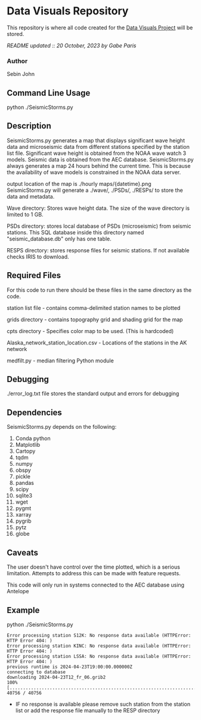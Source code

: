 # Data Visuals Repository
This repository is where all code created for the [Data Visuals Project](https://app.asana.com/0/1205732312106349/1205732312106361) will be stored.  

*README updated :: 20 October, 2023 by Gabe Paris*

### Author
Sebin John

## Command Line Usage

python ./SeismicStorms.py 

## Description

SeismicStorms.py generates a map that displays significant wave height data and microseismic data from different 
stations specified by the station list file. Significant wave height is obtained from the NOAA wave watch 3 models.
Seismic data is obtained from the AEC database. SeismicStorms.py always generates a map 24 hours behind the current time.
This is because the availability of wave models is constrained in the NOAA data server.

output location of the map is ./hourly maps/{datetime}.png
SeismicStorms.py will generate a ./wave/, ./PSDs/, ./RESPs/ to store the data and metadata.

Wave directory: Stores wave height data. The size of the wave directory is limited to 1 GB.

PSDs directory: stores local database of PSDs (microseismic) from seismic stations. This SQL database inside this directory named
"seismic_database.db" only has one table. 

RESPS directory: stores response files for seismic stations. If not available checks IRIS to download.

## Required Files

For this code to run there should be these files in the same directory as the code.

station list file - contains comma-delimited station names to be plotted

grids directory - contains topography grid and shading grid for the map

cpts directory - Specifies color map to be used. (This is hardcoded)

Alaska_network_station_location.csv - Locations of the stations in the AK network

medfilt.py - median filtering Python module

## Debugging

./error_log.txt file stores the standard output and errors for debugging

## Dependencies

SeismicStorms.py depends on the following:  

1. Conda python  
2. Matplotlib  
3. Cartopy
4. tqdm
5. numpy
6. obspy
7. pickle
8. pandas
9. scipy
10. sqlite3
11. wget
12. pygmt
13. xarray
14. pygrib
15. pytz
16. globe

## Caveats

The user doesn't have control over the time plotted, which is a serious limitation. Attempts to address this can be made with feature requests.

This code will only run in systems connected to the AEC database using Antelope

## Example

python ./SeismicStorms.py 

```processing  2024-04-23T19:00:00.000000Z
Error processing station S12K: No response data available (HTTPError: HTTP Error 404: )
Error processing station KINC: No response data available (HTTPError: HTTP Error 404: )
Error processing station LSSA: No response data available (HTTPError: HTTP Error 404: )
previous runtime is 2024-04-23T19:00:00.000000Z
connecting to database
downloading 2024-04-23T12_fr_06.grib2
100% [..............................................................................] 40756 / 40756
```

* IF no response is available please remove such station from the station list or add the response file manually to the RESP directory
